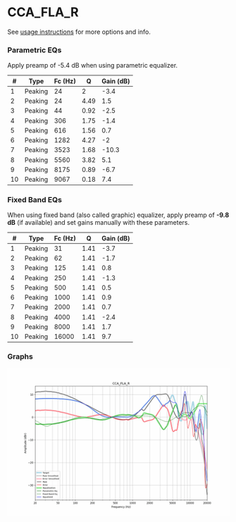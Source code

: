 # CCA_FLA_R
See [usage instructions](https://github.com/jaakkopasanen/AutoEq#usage) for more options and info.

### Parametric EQs
Apply preamp of -5.4 dB when using parametric equalizer.

|   # | Type    |   Fc (Hz) |    Q |   Gain (dB) |
|-----|---------|-----------|------|-------------|
|   1 | Peaking |        24 | 2    |        -3.4 |
|   2 | Peaking |        24 | 4.49 |         1.5 |
|   3 | Peaking |        44 | 0.92 |        -2.5 |
|   4 | Peaking |       306 | 1.75 |        -1.4 |
|   5 | Peaking |       616 | 1.56 |         0.7 |
|   6 | Peaking |      1282 | 4.27 |        -2   |
|   7 | Peaking |      3523 | 1.68 |       -10.3 |
|   8 | Peaking |      5560 | 3.82 |         5.1 |
|   9 | Peaking |      8175 | 0.89 |        -6.7 |
|  10 | Peaking |      9067 | 0.18 |         7.4 |

### Fixed Band EQs
When using fixed band (also called graphic) equalizer, apply preamp of **-9.8 dB** (if available) and set gains manually with these parameters.

|   # | Type    |   Fc (Hz) |    Q |   Gain (dB) |
|-----|---------|-----------|------|-------------|
|   1 | Peaking |        31 | 1.41 |        -3.7 |
|   2 | Peaking |        62 | 1.41 |        -1.7 |
|   3 | Peaking |       125 | 1.41 |         0.8 |
|   4 | Peaking |       250 | 1.41 |        -1.3 |
|   5 | Peaking |       500 | 1.41 |         0.5 |
|   6 | Peaking |      1000 | 1.41 |         0.9 |
|   7 | Peaking |      2000 | 1.41 |         0.7 |
|   8 | Peaking |      4000 | 1.41 |        -2.4 |
|   9 | Peaking |      8000 | 1.41 |         1.7 |
|  10 | Peaking |     16000 | 1.41 |         9.7 |

### Graphs
![](./CCA_FLA_R.png)
